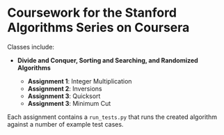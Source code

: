 # Coursework for the Stanford Algorithms Series on Coursera

Classes include:

* **Divide and Conquer, Sorting and Searching, and Randomized Algorithms**

    - **Assignment 1**: Integer Multiplication
    - **Assignment 2**: Inversions
    - **Assignment 3**: Quicksort
    - **Assignment 3**: Minimum Cut

Each assignment contains a `run_tests.py` that runs the created algorithm
against a number of example test cases. 

